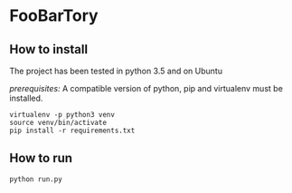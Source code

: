 # FooBarTory

## How to install
The project has been tested in python 3.5 and on Ubuntu

_prerequisites:_
A compatible version of python, pip and virtualenv must be installed.

```
virtualenv -p python3 venv
source venv/bin/activate
pip install -r requirements.txt
```

## How to run

```
python run.py
```